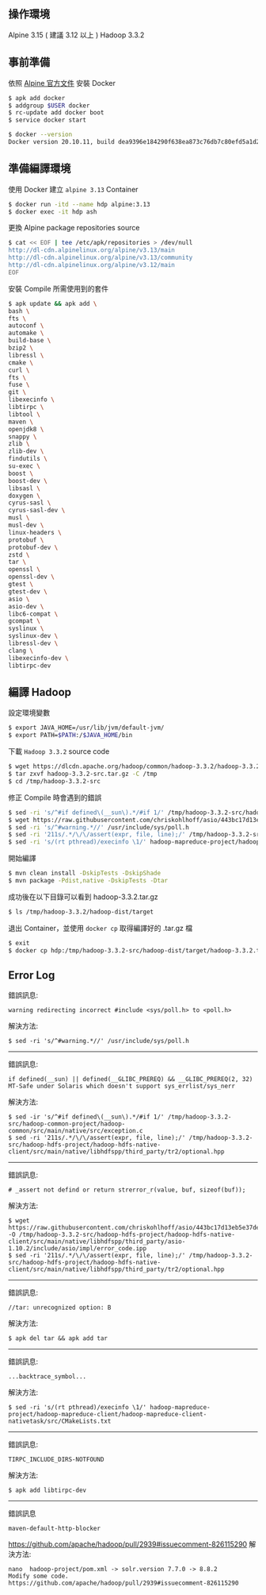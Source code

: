 ## 操作環境
Alpine 3.15 ( 建議 3.12 以上 )
Hadoop 3.3.2
## 事前準備

依照 [Alpine 官方文件](https://wiki.alpinelinux.org/wiki/Docker) 安裝 Docker 

``` sh
$ apk add docker
$ addgroup $USER docker
$ rc-update add docker boot
$ service docker start

$ docker --version
Docker version 20.10.11, build dea9396e184290f638ea873c76db7c80efd5a1d2
```

## 準備編譯環境

使用 Docker 建立 `alpine 3.13` Container

```sh
$ docker run -itd --name hdp alpine:3.13
$ docker exec -it hdp ash
```


更換 Alpine package repositories source

```sh
$ cat << EOF | tee /etc/apk/repositories > /dev/null 
http://dl-cdn.alpinelinux.org/alpine/v3.13/main
http://dl-cdn.alpinelinux.org/alpine/v3.13/community
http://dl-cdn.alpinelinux.org/alpine/v3.12/main
EOF
```

安裝 Compile 所需使用到的套件

```sh
$ apk update && apk add \
bash \
fts \
autoconf \
automake \
build-base \
bzip2 \
libressl \
cmake \
curl \
fts \
fuse \
git \
libexecinfo \
libtirpc \
libtool \
maven \
openjdk8 \
snappy \
zlib \
zlib-dev \
findutils \
su-exec \
boost \
boost-dev \
libsasl \
doxygen \
cyrus-sasl \
cyrus-sasl-dev \
musl \
musl-dev \
linux-headers \
protobuf \
protobuf-dev \
zstd \
tar \
openssl \
openssl-dev \
gtest \
gtest-dev \
asio \
asio-dev \
libc6-compat \
gcompat \
syslinux \
syslinux-dev \
libressl-dev \
clang \
libexecinfo-dev \
libtirpc-dev
```

## 編譯 Hadoop

設定環境變數

```sh
$ export JAVA_HOME=/usr/lib/jvm/default-jvm/
$ export PATH=$PATH:/$JAVA_HOME/bin
```

下載 `Hadoop 3.3.2` source code

```sh
$ wget https://dlcdn.apache.org/hadoop/common/hadoop-3.3.2/hadoop-3.3.2-src.tar.gz
$ tar zxvf hadoop-3.3.2-src.tar.gz -C /tmp
$ cd /tmp/hadoop-3.3.2-src
```

修正 Compile 時會遇到的錯誤

```sh
$ sed -ri 's/^#if defined\(__sun\).*/#if 1/' /tmp/hadoop-3.3.2-src/hadoop-common-project/hadoop-common/src/main/native/src/exception.c	
$ wget https://raw.githubusercontent.com/chriskohlhoff/asio/443bc17d13eb5e37de780ea6e23157493cf7b3b9/asio/include/asio/impl/error_code.ipp -O /tmp/hadoop-3.3.2-src/hadoop-hdfs-project/hadoop-hdfs-native-client/src/main/native/libhdfspp/third_party/asio-1.10.2/include/asio/impl/error_code.ipp
$ sed -ri 's/^#warning.*//' /usr/include/sys/poll.h
$ sed -ri '211s/.*/\/\/assert(expr, file, line);/' /tmp/hadoop-3.3.2-src/hadoop-hdfs-project/hadoop-hdfs-native-client/src/main/native/libhdfspp/third_party/tr2/optional.hpp
$ sed -ri 's/(rt pthread)/execinfo \1/' hadoop-mapreduce-project/hadoop-mapreduce-client/hadoop-mapreduce-client-nativetask/src/CMakeLists.txt
```

開始編譯
```sh
$ mvn clean install -DskipTests -DskipShade
$ mvn package -Pdist,native -DskipTests -Dtar
```

成功後在以下目錄可以看到 hadoop-3.3.2.tar.gz

```sh
$ ls /tmp/hadoop-3.3.2/hadoop-dist/target
```	

退出 Container，並使用 `docker cp` 取得編譯好的 .tar.gz 檔

```sh
$ exit
$ docker cp hdp:/tmp/hadoop-3.3.2-src/hadoop-dist/target/hadoop-3.3.2.tar.gz .
```


## Error Log

錯誤訊息:
```
warning redirecting incorrect #include <sys/poll.h> to <poll.h>
```

解決方法:
```
$ sed -ri 's/^#warning.*//' /usr/include/sys/poll.h
```

---

錯誤訊息:

```
if defined(__sun) || defined(__GLIBC_PREREQ) && __GLIBC_PREREQ(2, 32)
MT-Safe under Solaris which doesn't support sys_errlist/sys_nerr
```

解決方法:

```
$ sed -ir 's/^#if defined\(__sun\).*/#if 1/' /tmp/hadoop-3.3.2-src/hadoop-common-project/hadoop-common/src/main/native/src/exception.c
$ sed -ri '211s/.*/\/\/assert(expr, file, line);/' /tmp/hadoop-3.3.2-src/hadoop-hdfs-project/hadoop-hdfs-native-client/src/main/native/libhdfspp/third_party/tr2/optional.hpp
```

---

錯誤訊息:
```
# _assert not defind or return strerror_r(value, buf, sizeof(buf));
```

解決方法:
```
$ wget https://raw.githubusercontent.com/chriskohlhoff/asio/443bc17d13eb5e37de780ea6e23157493cf7b3b9/asio/include/asio/impl/error_code.ipp -O /tmp/hadoop-3.3.2-src/hadoop-hdfs-project/hadoop-hdfs-native-client/src/main/native/libhdfspp/third_party/asio-1.10.2/include/asio/impl/error_code.ipp
$ sed -ri '211s/.*/\/\/assert(expr, file, line);/' /tmp/hadoop-3.3.2-src/hadoop-hdfs-project/hadoop-hdfs-native-client/src/main/native/libhdfspp/third_party/tr2/optional.hpp
```

---

錯誤訊息:

```
//tar: unrecognized option: B
```

解決方法:

```
$ apk del tar && apk add tar
```

---

錯誤訊息:
```
...backtrace_symbol...
```

解決方法:

```
$ sed -ri 's/(rt pthread)/execinfo \1/' hadoop-mapreduce-project/hadoop-mapreduce-client/hadoop-mapreduce-client-nativetask/src/CMakeLists.txt
```

---

錯誤訊息:

```
TIRPC_INCLUDE_DIRS-NOTFOUND
```

解決方法:

```
$ apk add libtirpc-dev
```

---

錯誤訊息
```
maven-default-http-blocker
```
https://github.com/apache/hadoop/pull/2939#issuecomment-826115290
解決方法:

```
nano  hadoop-project/pom.xml -> solr.version 7.7.0 -> 8.8.2
Modify some code.
https://github.com/apache/hadoop/pull/2939#issuecomment-826115290
```
